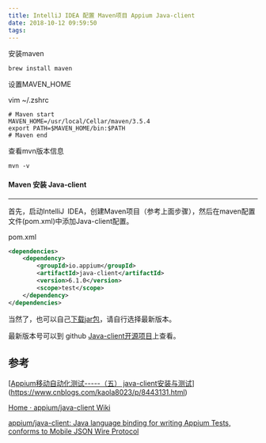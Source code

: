 ```yaml
---
title: IntelliJ IDEA 配置 Maven项目 Appium Java-client
date: 2018-10-12 09:59:50
tags:
---
```


安装maven

```shell
brew install maven
```



设置MAVEN_HOME

vim ~/.zshrc

```shell
# Maven start
MAVEN_HOME=/usr/local/Cellar/maven/3.5.4
export PATH=$MAVEN_HOME/bin:$PATH
# Maven end
```



查看mvn版本信息

```shell
mvn -v
```



#### Maven 安装 Java-client

------

首先，启动IntelliJ IDEA，创建Maven项目（参考上面步骤），然后在maven配置文件(pom.xml)中添加Java-client配置。

pom.xml

```xml
<dependencies>
    <dependency>
        <groupId>io.appium</groupId>
        <artifactId>java-client</artifactId>
        <version>6.1.0</version>
        <scope>test</scope>
    </dependency>
</dependencies>
```

当然了，也可以自己[下载jar包](http://search.maven.org/#search%7Cgav%7C1%7Cg%3A%22io.appium%22%20AND%20a%3A%22java-client%22)，请自行选择最新版本。

最新版本号可以到 github [Java-client开源项目](https://github.com/appium/java-client)上查看。





## 参考

[[Appium移动自动化测试-----（五） java-client安装与测试](https://www.cnblogs.com/kaola8023/p/8443131.html)](https://www.cnblogs.com/kaola8023/p/8443131.html)

[Home · appium/java-client Wiki](https://github.com/appium/java-client/wiki)

[appium/java-client: Java language binding for writing Appium Tests, conforms to Mobile JSON Wire Protocol](https://github.com/appium/java-client)
